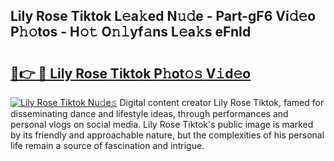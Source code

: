## Lily Rose Tiktok L𝚎a𝚔ed N𝚞𝚍e - Part-gF6 Vi𝚍𝚎o P𝚑𝚘tos - H𝚘𝚝 O𝚗𝚕yf𝚊ns L𝚎a𝚔s eFnId

# <h2><a href="http://kff5rld.oniu.top/?m=Lily+Rose+Tiktok">🔗👉 🔴 Lily Rose Tiktok P𝚑ot𝚘𝚜 V𝚒d𝚎o</a></h2>

[![Lily Rose Tiktok Nu𝚍e𝚜](https://i.imgur.com/0qMVB7G.gif)](http://kff5rld.oniu.top/?m=Lily+Rose+Tiktok)
Digital content creator Lily Rose Tiktok, famed for disseminating dance and lifestyle ideas, through performances and personal vlogs on social media. Lily Rose Tiktok's public image is marked by its friendly and approachable nature, but the complexities of his personal life remain a source of fascination and intrigue.  
